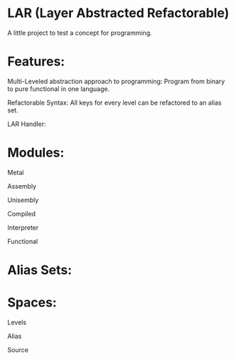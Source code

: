 # LAR (Layer Abstracted Refactorable)
A little project to test a concept for programming.


# Features:

Multi-Leveled abstraction approach to programming: Program from binary to pure functional in one language.

Refactorable Syntax: All keys for every level can be refactored to an alias set.

LAR Handler:

# Modules:
Metal

Assembly

Unisembly

Compiled

Interpreter

Functional


# Alias Sets:

# Spaces:

Levels

Alias

Source
